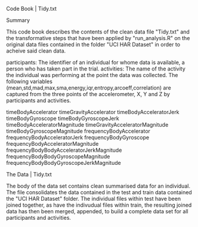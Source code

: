 Code Book | Tidy.txt

Summary

This code book describes the contents of the clean data file "Tidy.txt" and the transformative steps that have been applied by "run_analysis.R" on the original data files contained in the folder "UCI HAR Dataset" in order to acheive said clean data.

participants: The identifier of an individual for whome data is available, a person who has taken part in the trial.
activities: The name of the activity the individual was performing at the point the data was collected.
The following variables (mean,std,mad,max,sma,energy,iqr,entropy,arcoeff,correlation) are captured from the three points of the accelerometer, X, Y and Z by participants and activities.

timeBodyAccelerator
timeGravityAccelerator
timeBodyAcceleratorJerk
timeBodyGyroscope
timeBodyGyroscopeJerk
timeBodyAcceleratorMagnitude
timeGravityAcceleratorMagnitude
timeBodyGyroscopeMagnitude
frequencyBodyAccelerator
frequencyBodyAcceleratorJerk
frequencyBodyGyroscope
frequencyBodyAcceleratorMagnitude
frequencyBodyBodyAcceleratorJerkMagnitude
frequencyBodyBodyGyroscopeMagnitude
frequencyBodyBodyGyroscopeJerkMagnitude



The Data | Tidy.txt

The body of the data set contains clean summarised data for an individual. The file consolidates the data contained in the test and train data contained the "UCI HAR Dataset" folder. The individual files within test have been joined together, as have the indivudual files within train, the resulting joined data has then been merged, appended, to build a complete data set for all participants and activities.




